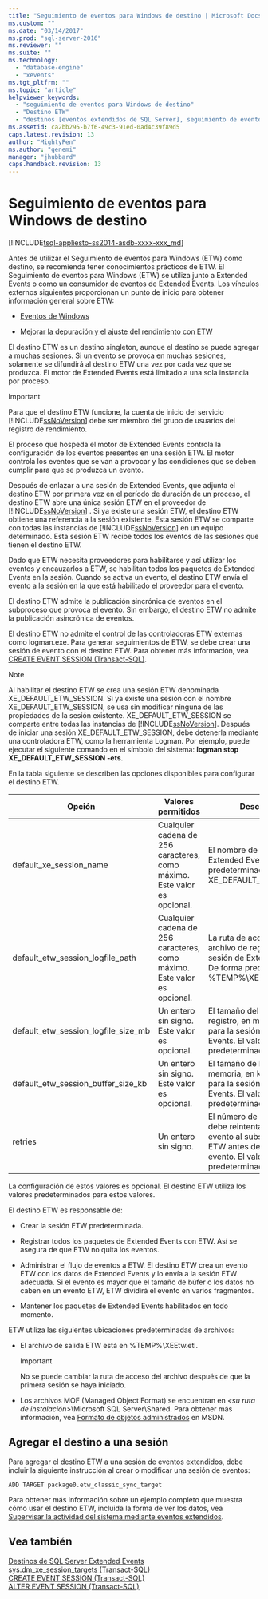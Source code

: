 ```yaml
---
title: "Seguimiento de eventos para Windows de destino | Microsoft Docs"
ms.custom: ""
ms.date: "03/14/2017"
ms.prod: "sql-server-2016"
ms.reviewer: ""
ms.suite: ""
ms.technology: 
  - "database-engine"
  - "xevents"
ms.tgt_pltfrm: ""
ms.topic: "article"
helpviewer_keywords: 
  - "seguimiento de eventos para Windows de destino"
  - "Destino ETW"
  - "destinos [eventos extendidos de SQL Server], seguimiento de eventos para destino de Windows"
ms.assetid: ca2bb295-b7f6-49c3-91ed-0ad4c39f89d5
caps.latest.revision: 13
author: "MightyPen"
ms.author: "genemi"
manager: "jhubbard"
caps.handback.revision: 13
---
```

# Seguimiento de eventos para Windows de destino
[!INCLUDE[tsql-appliesto-ss2014-asdb-xxxx-xxx_md](../../includes/tsql-appliesto-ss2014-asdb-xxxx-xxx-md.md)]

  Antes de utilizar el Seguimiento de eventos para Windows (ETW) como destino, se recomienda tener conocimientos prácticos de ETW. El Seguimiento de eventos para Windows (ETW) se utiliza junto a Extended Events o como un consumidor de eventos de Extended Events. Los vínculos externos siguientes proporcionan un punto de inicio para obtener información general sobre ETW:  
  
-   [Eventos de Windows](http://go.microsoft.com/fwlink/?LinkId=92380)  
  
-   [Mejorar la depuración y el ajuste del rendimiento con ETW](http://go.microsoft.com/fwlink/?LinkId=92381)  
  
 El destino ETW es un destino singleton, aunque el destino se puede agregar a muchas sesiones. Si un evento se provoca en muchas sesiones, solamente se difundirá al destino ETW una vez por cada vez que se produzca. El motor de Extended Events está limitado a una sola instancia por proceso.  
  
> [!IMPORTANT]  
>  Para que el destino ETW funcione, la cuenta de inicio del servicio [!INCLUDE[ssNoVersion](../../includes/ssnoversion-md.md)] debe ser miembro del grupo de usuarios del registro de rendimiento.  
  
 El proceso que hospeda el motor de Extended Events controla la configuración de los eventos presentes en una sesión ETW. El motor controla los eventos que se van a provocar y las condiciones que se deben cumplir para que se produzca un evento.  
  
 Después de enlazar a una sesión de Extended Events, que adjunta el destino ETW por primera vez en el período de duración de un proceso, el destino ETW abre una única sesión ETW en el proveedor de [!INCLUDE[ssNoVersion](../../includes/ssnoversion-md.md)] . Si ya existe una sesión ETW, el destino ETW obtiene una referencia a la sesión existente. Esta sesión ETW se comparte con todas las instancias de [!INCLUDE[ssNoVersion](../../includes/ssnoversion-md.md)] en un equipo determinado. Esta sesión ETW recibe todos los eventos de las sesiones que tienen el destino ETW.  
  
 Dado que ETW necesita proveedores para habilitarse y así utilizar los eventos y encauzarlos a ETW, se habilitan todos los paquetes de Extended Events en la sesión. Cuando se activa un evento, el destino ETW envía el evento a la sesión en la que está habilitado el proveedor para el evento.  
  
 El destino ETW admite la publicación sincrónica de eventos en el subproceso que provoca el evento. Sin embargo, el destino ETW no admite la publicación asincrónica de eventos.  
  
 El destino ETW no admite el control de las controladoras ETW externas como logman.exe. Para generar seguimientos de ETW, se debe crear una sesión de evento con el destino ETW. Para obtener más información, vea [CREATE EVENT SESSION &#40;Transact-SQL&#41;](../../t-sql/statements/create-event-session-transact-sql.md).  
  
> [!NOTE]  
>  Al habilitar el destino ETW se crea una sesión ETW denominada XE_DEFAULT_ETW_SESSION. Si ya existe una sesión con el nombre XE_DEFAULT_ETW_SESSION, se usa sin modificar ninguna de las propiedades de la sesión existente. XE_DEFAULT_ETW_SESSION se comparte entre todas las instancias de [!INCLUDE[ssNoVersion](../../includes/ssnoversion-md.md)]. Después de iniciar una sesión XE_DEFAULT_ETW_SESSION, debe detenerla mediante una controladora ETW, como la herramienta Logman. Por ejemplo, puede ejecutar el siguiente comando en el símbolo del sistema: **logman stop XE_DEFAULT_ETW_SESSION -ets**.  
  
 En la tabla siguiente se describen las opciones disponibles para configurar el destino ETW.  
  
|Opción|Valores permitidos|Descripción|  
|------------|--------------------|-----------------|  
|default_xe_session_name|Cualquier cadena de 256 caracteres, como máximo. Este valor es opcional.|El nombre de la sesión de Extended Events. De forma predeterminada, es XE_DEFAULT_ETW_SESSION.|  
|default_etw_session_logfile_path|Cualquier cadena de 256 caracteres, como máximo. Este valor es opcional.|La ruta de acceso del archivo de registro para la sesión de Extended Events. De forma predeterminada, es %TEMP%\XEEtw.etl.|  
|default_etw_session_logfile_size_mb|Un entero sin signo. Este valor es opcional.|El tamaño del archivo de registro, en megabytes (MB), para la sesión de Extended Events. El valor predeterminado es 20 MB.|  
|default_etw_session_buffer_size_kb|Un entero sin signo. Este valor es opcional.|El tamaño de búfer en memoria, en kilobytes (kB), para la sesión de Extended Events. El valor predeterminado es 128 kB.|  
|retries|Un entero sin signo.|El número de veces que se debe reintentar publicar el evento al subsistema de ETW antes de quitar el evento. El valor predeterminado es 0.|  
  
 La configuración de estos valores es opcional. El destino ETW utiliza los valores predeterminados para estos valores.  
  
 El destino ETW es responsable de:  
  
-   Crear la sesión ETW predeterminada.  
  
-   Registrar todos los paquetes de Extended Events con ETW. Así se asegura de que ETW no quita los eventos.  
  
-   Administrar el flujo de eventos a ETW. El destino ETW crea un evento ETW con los datos de Extended Events y lo envía a la sesión ETW adecuada. Si el evento es mayor que el tamaño de búfer o los datos no caben en un evento ETW, ETW dividirá el evento en varios fragmentos.  
  
-   Mantener los paquetes de Extended Events habilitados en todo momento.  
  
 ETW utiliza las siguientes ubicaciones predeterminadas de archivos:  
  
-   El archivo de salida ETW está en %TEMP%\XEEtw.etl.  
  
    > [!IMPORTANT]  
    >  No se puede cambiar la ruta de acceso del archivo después de que la primera sesión se haya iniciado.  
  
-   Los archivos MOF (Managed Object Format) se encuentran en *\<su ruta de instalación>*\Microsoft SQL Server\Shared. Para obtener más información, vea [Formato de objetos administrados](http://go.microsoft.com/fwlink/?LinkId=92851) en MSDN.  
  
## Agregar el destino a una sesión  
 Para agregar el destino ETW a una sesión de eventos extendidos, debe incluir la siguiente instrucción al crear o modificar una sesión de eventos:  
  
```  
ADD TARGET package0.etw_classic_sync_target  
```  
  
 Para obtener más información sobre un ejemplo completo que muestra cómo usar el destino ETW, incluida la forma de ver los datos, vea [Supervisar la actividad del sistema mediante eventos extendidos](../../relational-databases/extended-events/monitor-system-activity-using-extended-events.md).  
  
## Vea también  
 [Destinos de SQL Server Extended Events](../Topic/SQL%20Server%20Extended%20Events%20Targets.md)   
 [sys.dm_xe_session_targets &#40;Transact-SQL&#41;](../../relational-databases/system-dynamic-management-views/sys-dm-xe-session-targets-transact-sql.md)   
 [CREATE EVENT SESSION &#40;Transact-SQL&#41;](../../t-sql/statements/create-event-session-transact-sql.md)   
 [ALTER EVENT SESSION &#40;Transact-SQL&#41;](../../t-sql/statements/alter-event-session-transact-sql.md)  
  
  